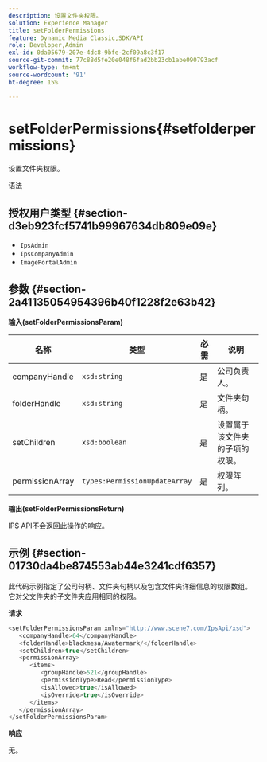 ```yaml
---
description: 设置文件夹权限。
solution: Experience Manager
title: setFolderPermissions
feature: Dynamic Media Classic,SDK/API
role: Developer,Admin
exl-id: 0da05679-207e-4dc8-9bfe-2cf09a8c3f17
source-git-commit: 77c88d5fe20e048f6fad2bb23cb1abe090793acf
workflow-type: tm+mt
source-wordcount: '91'
ht-degree: 15%

---
```


# setFolderPermissions{#setfolderpermissions}

设置文件夹权限。

语法

## 授权用户类型 {#section-d3eb923fcf5741b99967634db809e09e}

* `IpsAdmin`
* `IpsCompanyAdmin`
* `ImagePortalAdmin`

## 参数 {#section-2a41135054954396b40f1228f2e63b42}

**输入(setFolderPermissionsParam)**

| 名称 | 类型 | 必需 | 说明 |
|---|---|---|---|
| companyHandle | `xsd:string` | 是 | 公司负责人。 |
| folderHandle | `xsd:string` | 是 | 文件夹句柄。 |
| setChildren | `xsd:boolean` | 是 | 设置属于该文件夹的子项的权限。 |
| permissionArray | `types:PermissionUpdateArray` | 是 | 权限阵列。 |

**输出(setFolderPermissionsReturn)**

IPS API不会返回此操作的响应。

## 示例 {#section-01730da4be874553ab44e3241cdf6357}

此代码示例指定了公司句柄、文件夹句柄以及包含文件夹详细信息的权限数组。 它对父文件夹的子文件夹应用相同的权限。

**请求**

```java
<setFolderPermissionsParam xmlns="http://www.scene7.com/IpsApi/xsd">
   <companyHandle>64</companyHandle>
   <folderHandle>blackmesa/Awatermark/</folderHandle>
   <setChildren>true</setChildren>
   <permissionArray>
      <items>
         <groupHandle>521</groupHandle>
         <permissionType>Read</permissionType>
         <isAllowed>true</isAllowed>
         <isOverride>true</isOverride>
      </items>
   </permissionArray>
</setFolderPermissionsParam>
```

**响应**

无。
